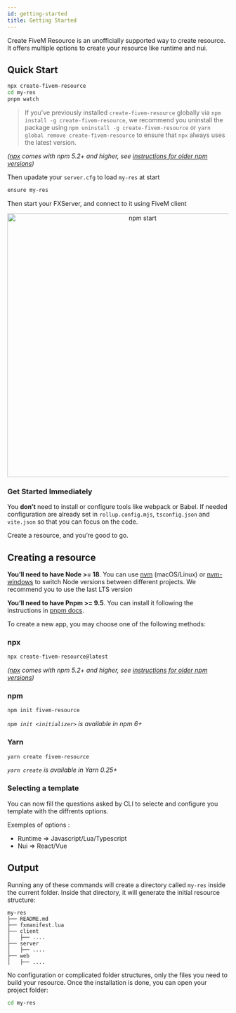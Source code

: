 ```yaml
---
id: getting-started
title: Getting Started
---
```


Create FiveM Resource is an unofficially supported way to create resource. It offers multiple options to create your resource like runtime and nui.

## Quick Start

```sh
npx create-fivem-resource
cd my-res
pnpm watch
```

> If you've previously installed `create-fivem-resource` globally via `npm install -g create-fivem-resource`, we recommend you uninstall the package using `npm uninstall -g create-fivem-resource` or `yarn global remove create-fivem-resource` to ensure that `npx` always uses the latest version.

_([npx](https://medium.com/@maybekatz/introducing-npx-an-npm-package-runner-55f7d4bd282b) comes with npm 5.2+ and higher, see [instructions for older npm versions](https://gist.github.com/gaearon/4064d3c23a77c74a3614c498a8bb1c5f))_

Then upadate your `server.cfg` to load `my-res` at start

```txt
ensure my-res
```

Then start your FXServer, and connect to it using FiveM client

<p align='center'>
<img src='https://cdn.jsdelivr.net/gh/facebook/create-react-app@27b42ac7efa018f2541153ab30d63180f5fa39e0/screencast.svg' width='600' alt='npm start' />
</p>

### Get Started Immediately

You **don’t** need to install or configure tools like webpack or Babel. If needed configuration are already set in `rollup.config.mjs`, `tsconfig.json` and `vite.json` so that you can focus on the code.

Create a resource, and you’re good to go.

## Creating a resource

**You’ll need to have Node >= 18**. You can use [nvm](https://github.com/creationix/nvm#installation) (macOS/Linux) or [nvm-windows](https://github.com/coreybutler/nvm-windows#node-version-manager-nvm-for-windows) to switch Node versions between different projects. We recommend you to use the last LTS version

**You’ll need to have Pnpm >= 9.5**. You can install it following the instructions in [pnpm docs](https://pnpm.io/installation).

To create a new app, you may choose one of the following methods:

### npx

```sh
npx create-fivem-resource@latest
```

_([npx](https://medium.com/@maybekatz/introducing-npx-an-npm-package-runner-55f7d4bd282b) comes with npm 5.2+ and higher, see [instructions for older npm versions](https://gist.github.com/gaearon/4064d3c23a77c74a3614c498a8bb1c5f))_

### npm

```sh
npm init fivem-resource
```

_`npm init <initializer>` is available in npm 6+_

### Yarn

```sh
yarn create fivem-resource
```

_`yarn create` is available in Yarn 0.25+_

### Selecting a template

You can now fill the questions asked by CLI to selecte and configure you template with the diffrents options.

Exemples of options :

- Runtime => Javascript/Lua/Typescript
- Nui => React/Vue

## Output

Running any of these commands will create a directory called `my-res` inside the current folder. Inside that directory, it will generate the initial resource structure:

```
my-res
├── README.md
├── fxmanifest.lua
├── client
│   ├── ....
├── server
│   ├── ....
├── web
│   ├── ....
```

No configuration or complicated folder structures, only the files you need to build your resource. Once the installation is done, you can open your project folder:

```sh
cd my-res
```
